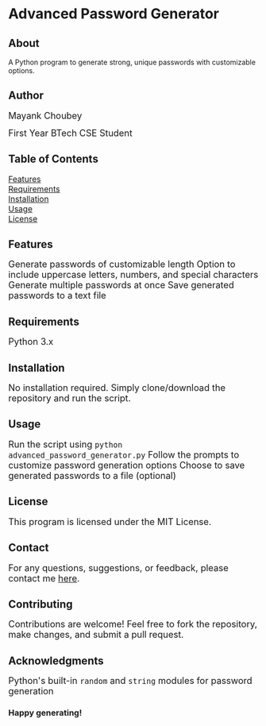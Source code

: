 <h1>Advanced Password Generator</h1>
<h2>About</h2>
A Python program to generate strong, unique passwords with customizable options.
<h2>Author</h2>
<font size="4">Mayank Choubey

First Year BTech CSE Student</font>
<h2>Table of Contents</h2>
<font size="3">
<a href="FEATURES.md">Features</a>
<br>
<a href="REQUIREMENTS.md">Requirements</a>
<br>
<a href="INSTALLATION.md">Installation</a>
<br>
<a href="USAGE.md">Usage</a>
<br>
<a href="LICENSE.md">License</a>
</font>
<h2 id="features">Features</h2>
<font size="4">
Generate passwords of customizable length
Option to include uppercase letters, numbers, and special characters
Generate multiple passwords at once
Save generated passwords to a text file
</font>
<h2 id="requirements">Requirements</h2>

<font size="4">Python 3.x</font>
<h2 id="installation">Installation</h2>
<font size="4">No installation required. Simply clone/download the repository and run the script.</font>
<h2 id="usage">Usage</h2>
<font size="4">
Run the script using <code>python advanced_password_generator.py</code>
Follow the prompts to customize password generation options
Choose to save generated passwords to a file (optional)
</font>
<h2 id="license">License</h2>
<font size="4">This program is licensed under the MIT License.</font>
<h2>Contact</h2>
<font size="4">For any questions, suggestions, or feedback, please contact me <a href="mailto:[mayankchoubey321@gmail.com]">here</a>.</font>
<h2>Contributing</h2>
<font size="4">Contributions are welcome! Feel free to fork the repository, make changes, and submit a pull request.</font>
<h2>Acknowledgments</h2>
<font size="4">Python's built-in <code>random</code> and <code>string</code> modules for password generation</font>
<h3>Happy generating!</h3>
